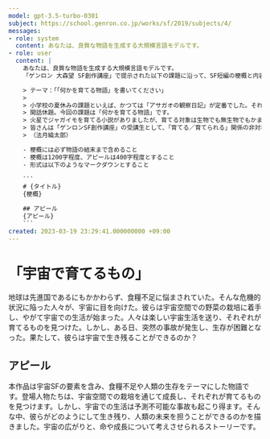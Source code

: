 ```yaml
---
model: gpt-3.5-turbo-0301
subject: https://school.genron.co.jp/works/sf/2019/subjects/4/
messages:
- role: system
  content: あなたは、良質な物語を生成する大規模言語モデルです。
- role: user
  content: |
    あなたは、良質な物語を生成する大規模言語モデルです。
    「ゲンロン 大森望 SF創作講座」で提示された以下の課題に沿って、SF短編の梗概と内容に関するアピールを書いてください。

    > テーマ：「「何かを育てる物語」を書いてください」
    >
    > 小学校の夏休みの課題といえば、かつては「アサガオの観察日記」が定番でした。それで思い出したのですが、もう40年ぐらい前、中学校の技術家庭科の授業でキク（挿し芽）の福助作りに挑戦したことがあります。隣のクラスのS君の鉢だけ、明らかに葉の形が異なるものが伸びてきて、どんなに世話をしても最後まで花をつけず、ひとり涙目になっていたのが忘れられません——あれはいったい、何だったのだろう？
    > 閑話休題。今回の課題は「何かを育てる物語」です。
    > 火星でジャガイモを育てる小説がありましたが、育てる対象は生物でも無生物でもかまいません。人工知能や組織的集団はもちろん、神や宇宙、言語化できないウンタラカンタラでも何でもござれです（育てる主体も同様）。ただし「何を育てるか／誰が育てるか」のアイデアだけに自足して、設計図通りに「作る」だけ、あるいは完全放置して「なりゆく」さまを観察するだけでは物足りない。
    > 皆さんは「ゲンロンSF創作講座」の受講生として、「育てる／育てられる」関係の非対称性に自覚的であろうと思われます。そうした関係のせめぎ合いにも目を配りながら、「××育成シミュレーション」のテンプレに収まらない、育てる主体とその対象の間に生じるダイナミックな相互作用のドラマを描いてくれることを望みます。
    > （法月綸太郎）

    - 梗概には必ず物語の結末まで含めること
    - 梗概は1200字程度、アピールは400字程度とすること
    - 形式は以下のようなマークダウンとすること

    ```
    # {タイトル}
    {梗概}

    ## アピール
    {アピール}
    ```
created: 2023-03-19 23:29:41.000000000 +09:00
---
```

# 「宇宙で育てるもの」
地球は先進国であるにもかかわらず、食糧不足に悩まされていた。そんな危機的状況に陥った人々が、宇宙に目を向けた。彼らは宇宙空間での野菜の栽培に着手し、やがて宇宙での生活が始まった。人々は楽しい宇宙生活を送り、それぞれが育てるものを見つけた。しかし、ある日、突然の事故が発生し、生存が困難となった。果たして、彼らは宇宙で生き残ることができるのか？

## アピール
本作品は宇宙SFの要素を含み、食糧不足や人類の生存をテーマにした物語です。登場人物たちは、宇宙空間での栽培を通じて成長し、それぞれが育てるものを見つけます。しかし、宇宙での生活は予測不可能な事故も起こり得ます。そんな中、彼らがどのようにして生き残り、人類の未来を担うことができるのかを描きました。宇宙の広がりと、命や成長について考えさせられるストーリーです。
